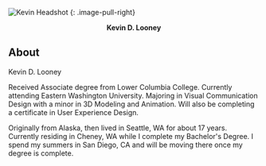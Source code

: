 ---
---

![Kevin Headshot](assets/kevface.jpg)
{: .image-pull-right}

<center><b>Kevin D. Looney</b> </center>

## About

Kevin D. Looney

Received Associate degree from Lower Columbia College. Currently attending Eastern Washington University. Majoring in Visual Communication Design with a minor in 3D Modeling and Animation. Will also be completing a certificate in User Experience Design.

Originally from Alaska, then lived in Seattle, WA for about 17 years. Currently residing in Cheney, WA while I complete my Bachelor's Degree. I spend my summers in San Diego, CA and will be moving there once my degree is complete.
